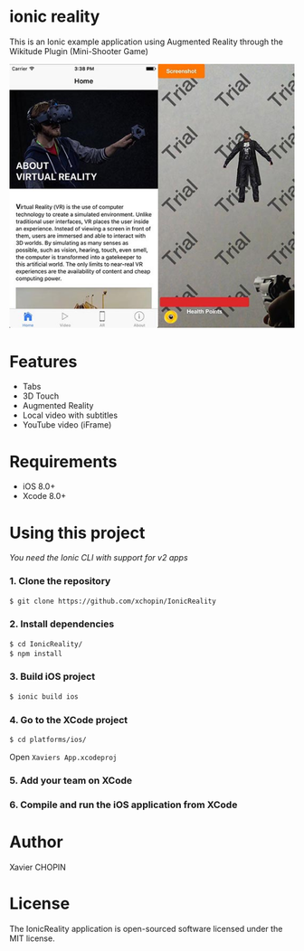 ionic reality
=====================

This is an Ionic example application using Augmented Reality through the Wikitude Plugin (Mini-Shooter Game)


<p align="center">
 <img src="preview.jpg" alt="preview" height="60%;">
</p>

# Features
 - Tabs
 - 3D Touch
 - Augmented Reality
 - Local video with subtitles
 - YouTube video (iFrame)

# Requirements

- iOS 8.0+
- Xcode 8.0+

# Using this project

*You need the Ionic CLI with support for v2 apps*


### 1. Clone the repository

```bash
$ git clone https://github.com/xchopin/IonicReality
```

### 2. Install dependencies
```bash
$ cd IonicReality/
$ npm install
```

### 3. Build iOS project
```bash
$ ionic build ios
```

### 4. Go to the XCode project
```bash
$ cd platforms/ios/
```
Open `Xaviers App.xcodeproj`

### 5. Add your team on XCode

### 6. Compile and run the iOS application from XCode

# Author
Xavier CHOPIN

# License
The IonicReality application is open-sourced software licensed under the MIT license.
